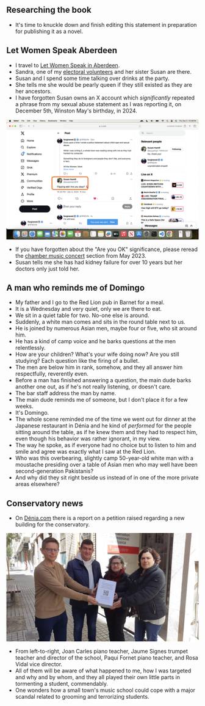 ## Researching the book

- It's time to knuckle down and finish editing this statement in preparation for publishing it as a novel.

## Let Women Speak Aberdeen

- I travel to [Let Women Speak in Aberdeen](https://www.letwomenspeak.org/event-details/let-women-speak-aberdeen).
- Sandra, one of my [electoral volunteers](../2024/june.md#volunteers-not-what-they-seem) and her sister Susan are there.
- Susan and I spend some time talking over drinks at the party.
- She tells me she would be pearly queen if they still existed as they are her ancestors.
- I have forgotten Susan owns an X account which *significantly* repeated a phrase from my sexual abuse statement as I was reporting it, on December 5th, Winston May's birthday, in 2024.

![Are you OK](../../content/images/are-u-okay.png)

- If you have forgotten about the "Are you OK" significance, please reread the [chamber music concert](../2023/may.md#chamber-music-concert) section from May 2023.
- Susan tells me she has had kidney failure for over 10 years but her doctors only just told her.

## A man who reminds me of Domingo

- My father and I go to the Red Lion pub in Barnet for a meal.
- It is a Wednesday and very quiet, only we are there to eat.
- We sit in a quiet table for two. No-one else is around.
- Suddenly, a white man comes and sits in the round table next to us.
- He is joined by numerous Asian men, maybe four or five, who sit around him.
- He has a kind of camp voice and he barks questions at the men relentlessly.
- How are your children? What's your wife doing now? Are you still studying? Each question like the firing of a bullet.
- The men are below him in rank, somehow, and they all answer him respectfully, reverently even.
- Before a man has finished answering a question, the main dude barks another one out, as if he's not really listening, or doesn't care.
- The bar staff address the man by name.
- The main dude reminds me of someone, but I don't place it for a few weeks.
- It's Domingo.
- The whole scene reminded me of the time we went out for dinner at the Japanese restaurant in Dénia and he kind of *performed* for the people sitting around the table, as if he knew them and they had to respect him, even though his behavior was rather ignorant, in my view.
- The way he spoke, as if everyone had no choice but to listen to him and smile and agree was exactly what I saw at the Red Lion.
- Who was this overbearing, slightly camp 50-year-old white man with a moustache presiding over a table of Asian men who may well have been second-generation Pakistanis?
- And why did they sit right beside us instead of in one of the more private areas elsewhere?

## Conservatory news

- On [Dénia.com](https://www.denia.com/wp-content/uploads/2025/03/firmas-recogidas-para-un-nuevo-conservatorio-de-musica-en-denia-scaled.jpg) there is a report on a petition raised regarding a new building for the conservatory.

![Conservatory petition](../../content/images/conservatory-teachers.jpg)

- From left-to-right, Joan Carles piano teacher, Jaume Signes trumpet teacher and director of the school, Paqui Fornet piano teacher, and Rosa Vidal vice director.
- All of them will be aware of what happened to me, how I was targeted and why and by whom, and they all played their own little parts in tormenting a student, commendably.
- One wonders how a small town's music school could cope with a major scandal related to grooming and terrorizing students.

